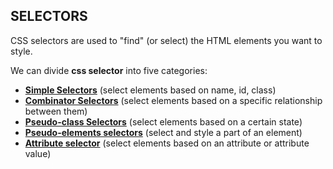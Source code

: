 ## SELECTORS

CSS selectors are used to "find" (or select) the HTML elements you want to style.

We can divide **css selector** into five categories:

* **[Simple Selectors](https://github.com/ridvandmrc/Self-Learning/tree/main/css/selector/simple_selector)** (select elements based on name, id, class)
* **[Combinator Selectors](https://github.com/ridvandmrc/Self-Learning/tree/main/css/selector/combinator_selector)** (select elements based on a specific relationship between them)
* **[Pseudo-class Selectors](https://github.com/ridvandmrc/Self-Learning/tree/main/css/selector/)** (select elements based on a certain state)
* **[Pseudo-elements selectors](https://github.com/ridvandmrc/Self-Learning/tree/main/css/selector/pseudo_elements_selector)** (select and style a part of an element)
* **[Attribute selector](https://github.com/ridvandmrc/Self-Learning/tree/main/css/selector/attribute_selector)** (select elements based on an attribute or attribute value)
